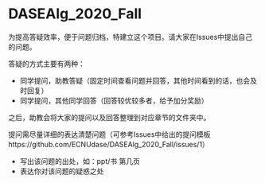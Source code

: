 # DASEAlg_2020_Fall 

为提高答疑效率，便于问题归档，特建立这个项目。请大家在Issues中提出自己的问题。


答疑的方式主要有两种：
- 同学提问，助教答疑（固定时间查看问题并回答，其他时间看到的话，也会及时回复）
- 同学提问，其他同学回答（回答较优较多者，给予加分奖励）

之后，助教会将大家的提问以及回答整理到对应章节的文件夹中。

提问需尽量详细的表达清楚问题（可参考Issues中给出的提问模板https://github.com/ECNUdase/DASEAlg_2020_Fall/issues/1）
- 写出该问题的出处，如：ppt/书 第几页
- 表达你对该问题的疑惑之处
